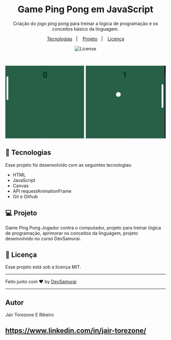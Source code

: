 
<h1 align="center"> Game Ping Pong em JavaScript</h1>

<p align="center">
Criação do jogo ping pong para treinar a lógica de programação e os conceitos básico da linguagem.

</p>

<p align="center">
  <a href="#-tecnologias">Tecnologias</a>&nbsp;&nbsp;&nbsp;|&nbsp;&nbsp;&nbsp;
  <a href="#-projeto">Projeto</a>&nbsp;&nbsp;&nbsp;|&nbsp;&nbsp;&nbsp;
  <a href="#memo-licença">Licença</a>
</p>

<p align="center">
  <img alt="License" src="https://img.shields.io/static/v1?label=license&message=MIT&color=49AA26&labelColor=000000">
</p>

<br>

<p align="center">
  <img src="./img/ping-pong.PNG" alt="Jogo ping pong, campo + placar" />
</p>

## 🚀 Tecnologias

Esse projeto foi desenvolvido com as seguintes tecnologias:

- HTML
- JavaScript
- Canvas
- API requestAnimationFrame 
- Git e Github

## 💻 Projeto

Game Ping Pong Jogador contra o computador, projeto para treinar lógica de programação, aprimorar os conceitos da linguágem, projeto desenvolvido no curso DevSamurai.


## :memo: Licença

Esse projeto está sob a licença MIT.

---

Feito junto com ♥ by [DevSamurai](https://class.devsamurai.com.br/)

---

## Autor
Jair Torezone E Ribeiro

https://www.linkedin.com/in/jair-torezone/
---
